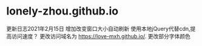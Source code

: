 # lonely-zhou.github.io
更新日志2021年2月15日 增加改变窗口大小自动刷新 使用本地jQuery代替cdn,提高访问速度？
更改访问域名为 https://love-mxh.github.io/. 更改部分字体颜色
